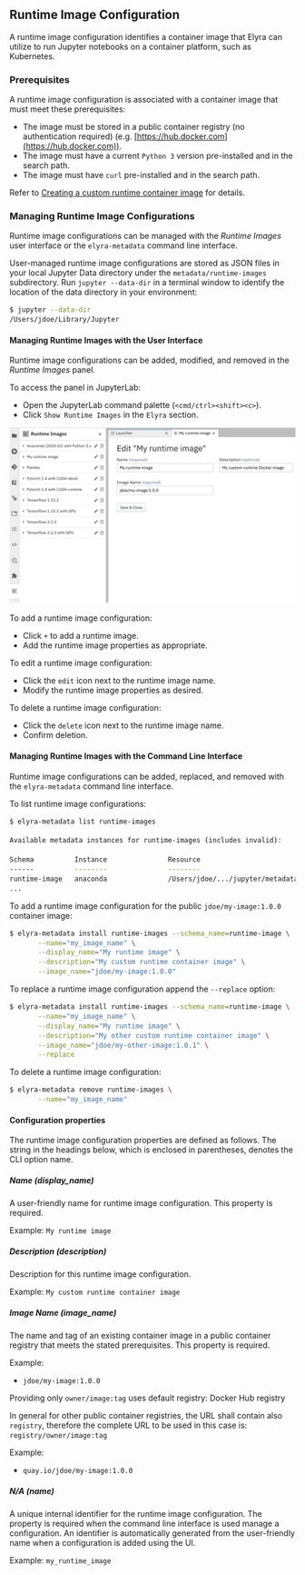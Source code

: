 <!--
{% comment %}
Copyright 2020 IBM Corporation

Licensed under the Apache License, Version 2.0 (the "License");
you may not use this file except in compliance with the License.
You may obtain a copy of the License at

http://www.apache.org/licenses/LICENSE-2.0

Unless required by applicable law or agreed to in writing, software
distributed under the License is distributed on an "AS IS" BASIS,
WITHOUT WARRANTIES OR CONDITIONS OF ANY KIND, either express or implied.
See the License for the specific language governing permissions and
limitations under the License.
{% endcomment %}
-->
## Runtime Image Configuration

A runtime image configuration identifies a container image that Elyra can utilize to run Jupyter notebooks on a container platform, such as Kubernetes.

### Prerequisites

A runtime image configuration is associated with a container image that must meet these prerequisites:

- The image must be stored in a public container registry (no authentication required) (e.g. [https://hub.docker.com](https://hub.docker.com)).
- The image must have a current `Python 3` version pre-installed and in the search path.
- The image must have `curl` pre-installed and in the search path.

Refer to [Creating a custom runtime container image](/recipes/creating-a-custom-runtime-image.md) for details.

### Managing Runtime Image Configurations

Runtime image configurations can be managed with the _Runtime Images_ user interface or the `elyra-metadata` command line interface. 

User-managed runtime image configurations are stored as JSON files in your local Jupyter Data directory under the `metadata/runtime-images` subdirectory.  Run `jupyter --data-dir` in a terminal window to identify the location of the data directory in your environment:

```bash
$ jupyter --data-dir
/Users/jdoe/Library/Jupyter
```

#### Managing Runtime Images with the User Interface

Runtime image configurations can be added, modified, and removed in the _Runtime Images_ panel.

To access the panel in JupyterLab:

- Open the JupyterLab command palette (`<cmd/ctrl><shift><c>`).
- Click `Show Runtime Images` in the `Elyra` section.

![Runtime Images UI](../images/runtime-images-ui.png)

To add a runtime image configuration:

- Click `+` to add a runtime image.
- Add the runtime image properties as appropriate.

To edit a runtime image configuration:

- Click the `edit` icon next to the runtime image name.
- Modify the runtime image properties as desired.

To delete a runtime image configuration:

- Click the `delete` icon next to the runtime image name.
- Confirm deletion.

#### Managing Runtime Images with the Command Line Interface

Runtime image configurations can be added, replaced, and removed with the `elyra-metadata` command line interface.

To list runtime image configurations:

```bash
$ elyra-metadata list runtime-images

Available metadata instances for runtime-images (includes invalid):

Schema          Instance               Resource                                                                                                       
------          --------               --------                                                                                                       
runtime-image   anaconda               /Users/jdoe/.../jupyter/metadata/runtime-images/anaconda.json
...  
```

To add a runtime image configuration for the public `jdoe/my-image:1.0.0` container image:

```bash
$ elyra-metadata install runtime-images --schema_name=runtime-image \
       --name="my_image_name" \
       --display_name="My runtime image" \
       --description="My custom runtime container image" \
       --image_name="jdoe/my-image:1.0.0"
```

To replace a runtime image configuration append the `--replace` option:

```bash
$ elyra-metadata install runtime-images --schema_name=runtime-image \
       --name="my_image_name" \
       --display_name="My runtime image" \
       --description="My other custom runtime container image" \
       --image_name="jdoe/my-other-image:1.0.1" \
       --replace
```

To delete a runtime image configuration:

```bash
$ elyra-metadata remove runtime-images \
       --name="my_image_name"
```

#### Configuration properties

The runtime image configuration properties are defined as follows. The string in the headings below, which is enclosed in parentheses, denotes the CLI option name.

##### Name (display_name)

A user-friendly name for runtime image configuration. This property is required.

Example: `My runtime image`

##### Description (description)

Description for this runtime image configuration.

Example: `My custom runtime container image`

##### Image Name (image_name)

The name and tag of an existing container image in a public container registry that meets the stated prerequisites. This property is required.

Example:

- `jdoe/my-image:1.0.0`

Providing only `owner/image:tag` uses default registry: Docker Hub registry

In general for other public container registries, the URL shall contain also `registry`, therefore the complete URL to be used in this case is: `registry/owner/image:tag`

Example:

- `quay.io/jdoe/my-image:1.0.0`

##### N/A (name)

A unique internal identifier for the runtime image configuration. The property is required when the command line interface is used manage a configuration. An identifier is automatically generated from the user-friendly name when a configuration is added using the UI.

Example: `my_runtime_image`
